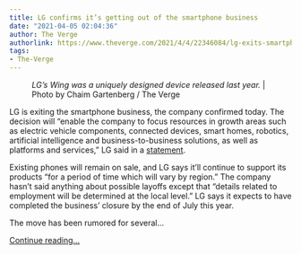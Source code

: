 ```yaml
---
title: LG confirms it’s getting out of the smartphone business
date: "2021-04-05 02:04:36"
author: The Verge
authorlink: https://www.theverge.com/2021/4/4/22346084/lg-exits-smartphone-business
tags:
- The-Verge
---
```

<figure>
      <img alt="" src="https://cdn.vox-cdn.com/thumbor/wxQw9UvVgTlqt6MyuZMD5HGOn7E=/0x0:2040x1360/1310x873/cdn.vox-cdn.com/uploads/chorus_image/image/69075601/cgartenberg_201022_4254_0002.0.0.jpg" />
        <figcaption><em>LG’s Wing was a uniquely designed device released last year.</em> | Photo by Chaim Gartenberg / The Verge</figcaption>
    </figure>

  <p id="6TTSk0">LG is exiting the smartphone business, the company confirmed today. The decision will “enable the company to focus resources in growth areas such as electric vehicle components, connected devices, smart homes, robotics, artificial intelligence and business-to-business solutions, as well as platforms and services,” LG said in a <a href="http://www.lgnewsroom.com/2021/04/lg-to-close-mobile-phone-business-worldwide/">statement</a>.</p>
<p id="0Xy9US">Existing phones will remain on sale, and LG says it’ll continue to support its products “for a period of time which will vary by region.” The company hasn’t said anything about possible layoffs except that “details related to employment will be determined at the local level.” LG says it expects to have completed the business’ closure by the end of July this year.</p>
<p id="6ueOwC">The move has been rumored for several...</p>
  <p>
    <a href="https://www.theverge.com/2021/4/4/22346084/lg-exits-smartphone-business">Continue reading&hellip;</a>
  </p>